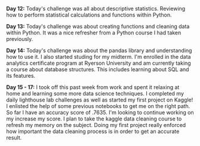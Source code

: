**Day 12:**
Today's challenge was all about descriptive statistics. Reviewing how to perform statistical calculations and functions within Python.

**Day 13:** 
Today's challenge was about creating functions and cleaning data within Python. It was a nice refresher from a Python course I had taken previously.

**Day 14:** 
Today's challenge was about the pandas library and understanding how to use it. I also started studing for my midterm. I'm enrolled in the data analytics certificate program at Ryerson University and am currently taking a course about database structures. This includes learning about SQL and its features.

**Day 15 - 17:**
I took off this past week from work and spent it relaxing at home and learning some more data science techniques. I completed my daily lighthouse lab challenges as well as started my first project on Kaggle! I enlisted the help of some previous notebooks to get me on the right path. So far I have an accuracy score of .7635. I'm looking to continue working on my increase my score. I plan to take the kaggle data cleaning course to refresh my memory on the subject. Doing my first project really enforced how important the data cleaning process is in order to get an accurate result.

